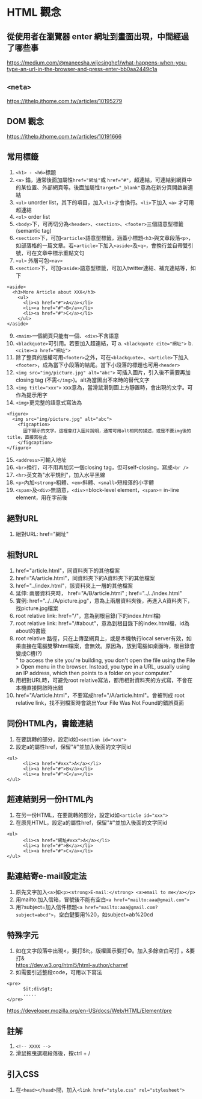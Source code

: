 # HTML 觀念

## 從使用者在瀏覽器 enter 網址到畫面出現，中間經過了哪些事
https://medium.com/@maneesha.wijesinghe1/what-happens-when-you-type-an-url-in-the-browser-and-press-enter-bb0aa2449c1a

## `<meta>`
https://ithelp.ithome.com.tw/articles/10195279

## DOM 觀念
https://ithelp.ithome.com.tw/articles/10191666
## 常用標籤
1. ```<h1> - <h6>```標題
2. ```<a>``` 錨，通常後面加屬性```href="網址"```或  ```href="#"```，超連結，可連結到網頁中的某位置、外部網頁等。後面加屬性```target="_blank"```意為在新分頁開啟新連結
3. ```<ul>``` unorder list，其下的項目，加入```<li>```才會換行。```<li>```下加入 ```<a>``` 才可用超連結
4. ```<ol>``` order list
5. ```<body>```下，可再切分為```<header>```、```<section>```、```<footer>```三個語意型標籤(semantic tag)
6. ```<section>```下，可加```<article>```語意型標籤，涵蓋小標題```<h3>```與文章段落```<p>```，如部落格的一篇文章。若```<article>```下加入```<aside>```及```<q>```，會換行並自帶雙引號，可在文章中標示重點文句
7. ```<ul>``` 外層可包```<nav>```
8. ```<section>```下，可加```<aside>```語意型標籤，可加入twitter連結、補充連結等，如下

```
<aside>
  <h3>More Article about XXX</h3>
    <ul>
      <li><a href="#">A</a></li>
      <li><a href="#">B</a></li>
      <li><a href="#">C</a></li>
    </ul>
</aside>
```
9. ```<main>```一個網頁只能有一個、```<div>```不含語意
10. ```<blackquote>```可引用。若要加入超連結，可
    a. ```<blackquote cite="網址">```
    b. ```<cite><a href="網址">``` 
11. 除了整頁的版權可用```<footer>```之外，可在```<blackquote>```、```<article>```下加入```<footer>```，成為當下小段落的結尾。當下小段落的標題也可用```<header>```
12. ```<img src="img/picture.jpg" alt="abc">``` 可插入圖片，引入後不需要再加closing tag (不需```</img>```)。alt為當圖出不來時的替代文字
13. ```<img title="xxx">``` xxx意為，當滑鼠滑到圖上方靜置時，會出現的文字。可作為提示用字
14. ```<img>```更完整的語意式寫法為
```
<figure>
  <img src="img/picture.jpg" alt="abc">
    <figcaption>
      圖下顯示的文字。這裡會打入圖片說明，通常可用alt相同的描述，或是不要img後的title，直接寫在此
    </figcaption>
</figure>
```
15. ```<address>```可輸入地址
16. ```<br>```換行，可不用再加另一個closing tag，但可self-closing，寫成```<br />```
17. ```<hr>```英文為"水平規則"，加入水平黑線
18. ```<p>```內加```<strong>```粗體、```<em>```斜體、```<small>```短段落的小字體
19. ```<span>```及```<div>```無語意，```<div>```=block-level element，```<span>```= in-line element，用在字前後

## 絕對URL
1. 絕對URL: href="網址"

## 相對URL
1. href="article.html"，同資料夾下的其他檔案
2. href="A/article.html"，同資料夾下的A資料夾下的其他檔案
3. href="../index.html"，該資料夾上一層的其他檔案
4. 延伸: 兩層資料夾時， href="A/B/article.html" ; href="../../index.html"
5. 實例: href="../../A/picture.jpg"，意為上兩層資料夾後，再進入A資料夾下，找picture.jpg檔案
6. root relative link: href="/"，意為到根目錄(下的index.html檔)
7. root relative link: href="/#about"，意為到根目錄下的index.html檔，id為about的書籤
8. root relative 路徑，只在上傳至網頁上，或是本機執行local server有效，如果直接在電腦雙擊html檔案，會無效。原因為，放到電腦如桌面時，根目錄會變成C槽(?)  
   " to access the site you're building, you don't open the file using the File > Open menu in the browser.
Instead, you type in a URL, usually using an IP address, which then points to a folder on your computer."  
9. 用相對URL時，可避免root relative寫法，都用相對資料夾的方式寫，不會在本機直接開啟時出錯
10. href="A/article.html"，不要寫成href="/A/article.html"。會被判成 root relative link，找不到檔案時會跳出Your File Was Not Found的錯誤頁面

## 同份HTML內，書籤連結

1. 在要跳轉的部分，設定id如```<section id="xxx">```
2. 設定a的屬性href，保留"#"並加入後面的文字同id  
```
<ul>
      <li><a href="#xxx">A</a></li>
      <li><a href="#">B</a></li>
      <li><a href="#">C</a></li>
</ul>
```

## 超連結到另一份HTML內

1. 在另一份HTML，在要跳轉的部分，設定id如```<article id="xxx">```
2. 在原先HTML，設定a的屬性href，保留"#"並加入後面的文字同id  
```
<ul>
      <li><a href="網址#xxx">A</a></li>
      <li><a href="#">B</a></li>
      <li><a href="#">C</a></li>
</ul>
```
## 點連結寄e-mail設定法
1. 原先文字加入```<a>```如```<p><strong>E-mail:</strong> <a>email to me</a></p>```
2. 用mailto:加入信箱，冒號後不能有空白```<a href="mailto:aaa@gmail.com">```
3. 用?subject=加入信件標題```<a href="mailto:aaa@gmail.com?subject=abcd">```，空白鍵要用%20，如subject=ab%20cd

## 特殊字元
1. 如在文字段落中出現<，要打$it;。版權圖示要打&copy;。加入多餘空白可打&nbsp;。&要打&amp;  
https://dev.w3.org/html5/html-author/charref
2. 如需要引述整段code，可用以下寫法
```
<pre>
      $it;div$gt;
      .....
</pre>
```
https://developer.mozilla.org/en-US/docs/Web/HTML/Element/pre

## 註解
1. ```<!-- XXXX -->```
2. 滑鼠拖曳選取段落後，按ctrl + /

## 引入CSS
1. 在```<head></head>```間，加入```<link href="style.css" rel="stylesheet">```
